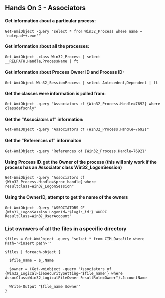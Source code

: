 ## Hands On 3 - Associators 

#### Get information about a particular process:
`Get-WmiObject -query "select * from Win32_Process where name = 'notepad++.exe'"`

#### Get information about all the processes:
`Get-WmiObject -class Win32_Process | select __RELPATH,Handle,ProcessName | ft`

#### Get information about Process Owner ID and Process ID:
`Get-WmiObject Win32_SessionProcess | select Antecedent,Dependent | ft`

#### Get the classes were information is pulled from:
`Get-WmiObject -query "Associators of {Win32_Process.Handle=7692} where classdefsonly"`

#### Get the "Associators of" information:
`Get-WmiObject -query "Associators of {Win32_Process.Handle=7692}"`

#### Get the "References of" informaiton:
`Get-WmiObject -query "References of {Win32_Process.Handle=7692}"`

#### Using Process ID, get the Owner of the process (this will only work if the process has an Associator class Win32_LogonSession)
`Get-WmiObject -query "Associators of {Win32_Process.Handle=$proc_handle} where resultclass=Win32_LogonSession"`

#### Using the Owner ID, attempt to get the name of the owners
`Get-WmiObject -Query "ASSOCIATORS OF {Win32_LogonSession.LogonId='$login_id'} WHERE ResultClass=Win32_UserAccount"`

### List ownwers of all the files in a specific directory
```,
$files = Get-WmiObject -query "select * from CIM_DataFile where Path='<insert path>'"

$files | foreach-object {

  $file_name = $_.Name

  $owner = (Get-wmiobject -query "Associators of {Win32_LogicalFileSecuritySetting='$file_name'} where AssocClass=Win32_LogicalFileOwner ResultRole=Owner").AccountName

  Write-Output "$file_name $owner"
}
```
